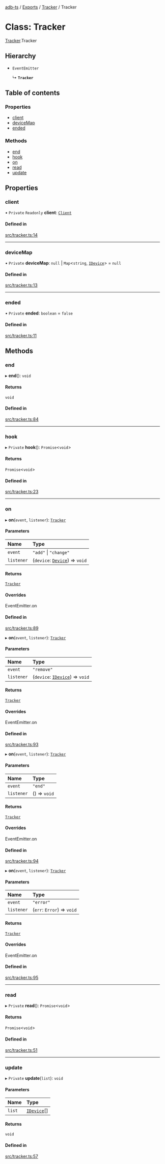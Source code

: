 [adb-ts](../README.md) / [Exports](../modules.md) / [Tracker](../modules/Tracker.md) / Tracker

# Class: Tracker

[Tracker](../modules/Tracker.md).Tracker

## Hierarchy

- `EventEmitter`

  ↳ **`Tracker`**

## Table of contents

### Properties

- [client](Tracker.Tracker.md#client)
- [deviceMap](Tracker.Tracker.md#devicemap)
- [ended](Tracker.Tracker.md#ended)

### Methods

- [end](Tracker.Tracker.md#end)
- [hook](Tracker.Tracker.md#hook)
- [on](Tracker.Tracker.md#on)
- [read](Tracker.Tracker.md#read)
- [update](Tracker.Tracker.md#update)

## Properties

### client

• `Private` `Readonly` **client**: [`Client`](Client.Client.md)

#### Defined in

[src/tracker.ts:14](https://github.com/Maaaartin/adb-ts/blob/5393493/src/tracker.ts#L14)

___

### deviceMap

• `Private` **deviceMap**: ``null`` \| `Map`<`string`, [`IDevice`](../interfaces/Util.IDevice.md)\> = `null`

#### Defined in

[src/tracker.ts:13](https://github.com/Maaaartin/adb-ts/blob/5393493/src/tracker.ts#L13)

___

### ended

• `Private` **ended**: `boolean` = `false`

#### Defined in

[src/tracker.ts:11](https://github.com/Maaaartin/adb-ts/blob/5393493/src/tracker.ts#L11)

## Methods

### end

▸ **end**(): `void`

#### Returns

`void`

#### Defined in

[src/tracker.ts:84](https://github.com/Maaaartin/adb-ts/blob/5393493/src/tracker.ts#L84)

___

### hook

▸ `Private` **hook**(): `Promise`<`void`\>

#### Returns

`Promise`<`void`\>

#### Defined in

[src/tracker.ts:23](https://github.com/Maaaartin/adb-ts/blob/5393493/src/tracker.ts#L23)

___

### on

▸ **on**(`event`, `listener`): [`Tracker`](Tracker.Tracker.md)

#### Parameters

| Name | Type |
| :------ | :------ |
| `event` | ``"add"`` \| ``"change"`` |
| `listener` | (`device`: [`Device`](Device.Device.md)) => `void` |

#### Returns

[`Tracker`](Tracker.Tracker.md)

#### Overrides

EventEmitter.on

#### Defined in

[src/tracker.ts:89](https://github.com/Maaaartin/adb-ts/blob/5393493/src/tracker.ts#L89)

▸ **on**(`event`, `listener`): [`Tracker`](Tracker.Tracker.md)

#### Parameters

| Name | Type |
| :------ | :------ |
| `event` | ``"remove"`` |
| `listener` | (`device`: [`IDevice`](../interfaces/Util.IDevice.md)) => `void` |

#### Returns

[`Tracker`](Tracker.Tracker.md)

#### Overrides

EventEmitter.on

#### Defined in

[src/tracker.ts:93](https://github.com/Maaaartin/adb-ts/blob/5393493/src/tracker.ts#L93)

▸ **on**(`event`, `listener`): [`Tracker`](Tracker.Tracker.md)

#### Parameters

| Name | Type |
| :------ | :------ |
| `event` | ``"end"`` |
| `listener` | () => `void` |

#### Returns

[`Tracker`](Tracker.Tracker.md)

#### Overrides

EventEmitter.on

#### Defined in

[src/tracker.ts:94](https://github.com/Maaaartin/adb-ts/blob/5393493/src/tracker.ts#L94)

▸ **on**(`event`, `listener`): [`Tracker`](Tracker.Tracker.md)

#### Parameters

| Name | Type |
| :------ | :------ |
| `event` | ``"error"`` |
| `listener` | (`err`: `Error`) => `void` |

#### Returns

[`Tracker`](Tracker.Tracker.md)

#### Overrides

EventEmitter.on

#### Defined in

[src/tracker.ts:95](https://github.com/Maaaartin/adb-ts/blob/5393493/src/tracker.ts#L95)

___

### read

▸ `Private` **read**(): `Promise`<`void`\>

#### Returns

`Promise`<`void`\>

#### Defined in

[src/tracker.ts:51](https://github.com/Maaaartin/adb-ts/blob/5393493/src/tracker.ts#L51)

___

### update

▸ `Private` **update**(`list`): `void`

#### Parameters

| Name | Type |
| :------ | :------ |
| `list` | [`IDevice`](../interfaces/Util.IDevice.md)[] |

#### Returns

`void`

#### Defined in

[src/tracker.ts:57](https://github.com/Maaaartin/adb-ts/blob/5393493/src/tracker.ts#L57)
